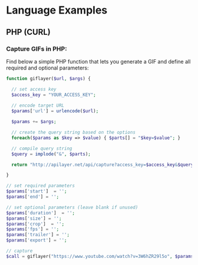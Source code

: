 # Language Examples

## PHP (CURL)

### Capture GIFs in PHP:

Find below a simple PHP function that lets you generate a GIF and define all required and optional parameters:

```php
function giflayer($url, $args) {

  // set access key
  $access_key = "YOUR_ACCESS_KEY";
  
  // encode target URL
  $params['url'] = urlencode($url);

  $params += $args;

  // create the query string based on the options
  foreach($params as $key => $value) { $parts[] = "$key=$value"; }

  // compile query string
  $query = implode("&", $parts);

  return "http://apilayer.net/api/capture?access_key=$access_key&$query";

}

// set required parameters
$params['start']  = '';    
$params['end'] = '';      

// set optional parameters (leave blank if unused)
$params['duration']  = '';    
$params['size'] = '';      
$params['crop']  = '';  
$params['fps'] = '';      
$params['trailer'] = '';      
$params['export'] = '';      

// capture
$call = giflayer("https://www.youtube.com/watch?v=3W6hZR29l5o", $params);   
```
